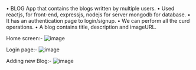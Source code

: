 
• BLOG App that contains the blogs written by multiple users.
• Used reactjs, for front-end, expressjs, nodejs for server mongodb for database.
• It has an authentication page to login/signup.
• We can perform all the curd operations.
• A blog contains title, description and imageURL.



Home screen:-
![image](https://user-images.githubusercontent.com/99359083/182026726-33436384-33b0-40d1-8cd1-c0d74bcac870.png)


Login page:-
![image](https://user-images.githubusercontent.com/99359083/182026730-be67916b-f6b5-443d-86f1-a03a7c7fb14b.png)

Adding new Blog:-
![image](https://user-images.githubusercontent.com/99359083/182026740-cb9b42c3-14e1-49eb-a307-27d6aaf0f494.png)

